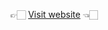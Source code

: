 👉🏻 <a href="https://web-dev-polytech.github.io/Chvanov-web-dev-2024-1/web-dev-2024-5">Visit website</a> 👈🏻
